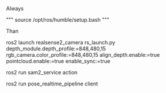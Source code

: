 Always 

"""
source /opt/ros/humble/setup.bash 
"""

Than 


ros2 launch realsense2_camera rs_launch.py depth_module.depth_profile:=848,480,15 rgb_camera.color_profile:=848,480,15 align_depth.enable:=true pointcloud.enable:=true enable_sync:=true


ros2 run sam2_service action 

ros2 run pose_realtime_pipeline client 